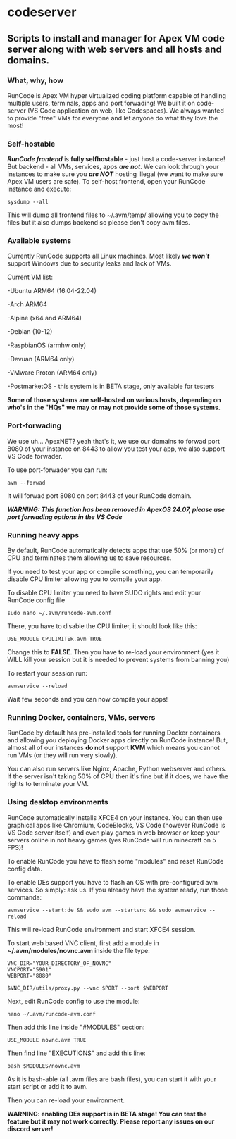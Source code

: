 # codeserver
## Scripts to install and manager for Apex VM code server along with web servers and all hosts and domains.

### What, why, how
RunCode is Apex VM hyper virtualized coding platform capable of handling multiple users, terminals, apps and port forwading! We built it on code-server (VS Code application on web, like Codespaces). We always wanted to provide "free" VMs for everyone and let anyone do what they love the most!

### Self-hostable
***RunCode frontend*** is **fully selfhostable** - just host a code-server instance! But backend - all VMs, services, apps ***are not***. We can look through your instances to make sure you ***are NOT*** hosting illegal (we want to make sure Apex VM users are safe).
To self-host frontend, open your RunCode instance and execute:
```
sysdump --all
```
This will dump all frontend files to ~/.avm/temp/ allowing you to copy the files but it also dumps backend so please don't copy avm files.

### Available systems
Currently RunCode supports all Linux machines. Most likely ***we won't*** support Windows due to security leaks and lack of VMs.

Current VM list:

-Ubuntu ARM64 (16.04-22.04)

-Arch ARM64

-Alpine (x64 and ARM64)

-Debian (10-12)

-RaspbianOS (armhw only)

-Devuan (ARM64 only)

-VMware Proton (ARM64 only)

-PostmarketOS - this system is in BETA stage, only available for testers

**Some of those systems are self-hosted on various hosts, depending on who's in the "HQs" we may or may not provide some of those systems.**

### Port-forwading
We use uh... ApexNET? yeah that's it, we use our domains to forwad port 8080 of your instance on 8443 to allow you test your app, we also support VS Code forwader. 

To use port-forwader you can run:
```
avm --forwad
```
It will forwad port 8080 on port 8443 of your RunCode domain.

***WARNING: This function has been removed in ApexOS 24.07, please use port forwading options in the VS Code***

### Running heavy apps
By default, RunCode automatically detects apps that use 50% (or more) of CPU and terminates them allowing us to save resources. 

If you need to test your app or compile something, you can temporarily disable CPU limiter allowing you to compile your app. 

To disable CPU limiter you need to have SUDO rights and edit your RunCode config file 
```
sudo nano ~/.avm/runcode-avm.conf
```
There, you have to disable the CPU limiter, it should look like this:
```
USE_MODULE CPULIMITER.avm TRUE
```
Change this to **FALSE**. Then you have to re-load your environment (yes it WILL kill your session but it is needed to prevent systems from banning you)

To restart your session run:
```
avmservice --reload
```
Wait few seconds and you can now compile your apps!

### Running Docker, containers, VMs, servers
RunCode by default has pre-installed tools for running Docker containers and allowing you deploying Docker apps directly on RunCode instance! But, almost all of our instances **do not** support **KVM** which means you cannot run VMs (or they will run very slowly). 

You can also run servers like Nginx, Apache, Python webserver and others. If the server isn't taking 50% of CPU then it's fine but if it does, we have the rights to terminate your VM.

### Using desktop environments
RunCode automatically installs XFCE4 on your instance. You can then use graphical apps like Chromium, CodeBlocks, VS Code (however RunCode is VS Code server itself) and even play games in web browser or keep your servers online in not heavy games (yes RunCode will run minecraft on 5 FPS)!

To enable RunCode you have to flash some "modules" and reset RunCode config data.

To enable DEs support you have to flash an OS with pre-configured avm services. So simply: ask us. If you already have the system ready, run those commanda:
```
avmservice --start:de && sudo avm --startvnc && sudo avmservice --reload
```
This will re-load RunCode environment and start XFCE4 session. 

To start web based VNC client, first add a module in **~/.avm/modules/novnc.avm** inside the file type:
```
VNC_DIR="YOUR_DIRECTORY_OF_NOVNC"
VNCPORT="5901"
WEBPORT="8080"

$VNC_DIR/utils/proxy.py --vnc $PORT --port $WEBPORT
```
Next, edit RunCode config to use the module:
```
nano ~/.avm/runcode-avm.conf
```
Then add this line inside "#MODULES" section:
```
USE_MODULE novnc.avm TRUE
```
Then find line "EXECUTIONS" and add this line:
```
bash $MODULES/novnc.avm
```
As it is bash-able (all .avm files are bash files), you can start it with your start script or add it to avm.

Then you can re-load your environment.

**WARNING: enabling DEs support is in BETA stage! You can test the feature but it may not work correctly. Please report any issues on our discord server!**
